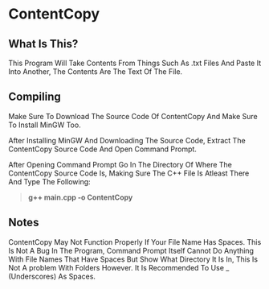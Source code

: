 # ContentCopy

## What Is This?
This Program Will Take Contents From Things Such As .txt Files And Paste It Into Another, The Contents Are The Text Of The File.

## Compiling
Make Sure To Download The Source Code Of ContentCopy And Make Sure To Install MinGW Too.

After Installing MinGW And Downloading The Source Code, Extract The ContentCopy Source Code And Open Command Prompt.

After Opening Command Prompt Go In The Directory Of Where The ContentCopy Source Code Is, Making Sure The C++ File Is Atleast There And Type The Following:

> **g++ main.cpp -o ContentCopy**

## Notes

ContentCopy May Not Function Properly If Your File Name Has Spaces. This Is Not A Bug In The Program, Command Prompt Itself Cannot Do Anything With File Names That Have Spaces But Show What Directory It Is In, This Is Not A problem With Folders However. It Is Recommended To Use _ (Underscores) As Spaces.
